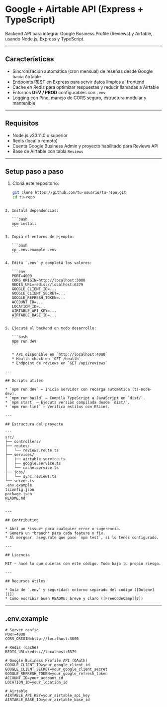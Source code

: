 # Google + Airtable API (Express + TypeScript)

Backend API para integrar Google Business Profile (Reviews) y Airtable, usando Node.js, Express y TypeScript.

---

##  Características

- Sincronización automática (cron mensual) de reseñas desde Google hacia Airtable  
- Endpoints REST en Express para servir datos limpios al frontend  
- Cache en Redis para optimizar respuestas y reducir llamadas a Airtable  
- Entornos **DEV / PROD** configurables con `.env`  
- Logging con Pino, manejo de CORS seguro, estructura modular y mantenible

---

##  Requisitos

- Node.js v23.11.0 o superior  
- Redis (local o remoto)  
- Cuenta Google Business Admin y proyecto habilitado para Reviews API  
- Base de Airtable con tabla `Reviews`

---

##  Setup paso a paso

1. Cloná este repositorio:

   ```bash
   git clone https://github.com/tu-usuario/tu-repo.git
   cd tu-repo
````

2. Instalá dependencias:

   ```bash
   npm install
   ```

3. Copiá el entorno de ejemplo:

   ```bash
   cp .env.example .env
   ```

4. Editá `.env` y completá los valores:

   ```env
   PORT=4000
   CORS_ORIGIN=http://localhost:3000
   REDIS_URL=redis://localhost:6379
   GOOGLE_CLIENT_ID=...
   GOOGLE_CLIENT_SECRET=...
   GOOGLE_REFRESH_TOKEN=...
   ACCOUNT_ID=...
   LOCATION_ID=...
   AIRTABLE_API_KEY=...
   AIRTABLE_BASE_ID=...
   ```

5. Ejecutá el backend en modo desarrollo:

   ```bash
   npm run dev
   ```

   * API disponible en `http://localhost:4000`
   * Health check en `GET /health`
   * Endpoint de reviews en `GET /api/reviews`

---

## Scripts útiles

* `npm run dev` — Inicia servidor con recarga automática (ts-node-dev).
* `npm run build` — Compila TypeScript a JavaScript en `dist/`.
* `npm start` — Ejecuta versión compilada desde `dist/`.
* `npm run lint` — Verifica estilos con ESLint.

---

## Estructura del proyecto

```
src/
├── controllers/
├── routes/
│   └── reviews.route.ts
├── services/
│   ├── airtable.service.ts
│   ├── google.service.ts
│   └── cache.service.ts
├── jobs/
│   └── sync.reviews.ts
└── server.ts
.env.example
tsconfig.json
package.json
README.md
```

---

## Contributing

* Abrí un *issue* para cualquier error o sugerencia.
* Generá un *branch* para cada feature o fix.
* Al mergear, asegurate que pase `npm test`, si lo tenés configurado.

---

## Licencia

MIT – hacé lo que quieras con este código. Todo bajo tu propio riesgo.

---

## Recursos útiles

* Guía de `.env` y seguridad: entorno separado del código ([Dotenv][1])
* Cómo escribir buen README: breve y claro ([FreeCodeCamp][2])

````

---

##  .env.example

```dotenv
# Server config
PORT=4000
CORS_ORIGIN=http://localhost:3000

# Redis (cache)
REDIS_URL=redis://localhost:6379

# Google Business Profile API (OAuth)
GOOGLE_CLIENT_ID=your_google_client_id
GOOGLE_CLIENT_SECRET=your_google_client_secret
GOOGLE_REFRESH_TOKEN=your_google_refresh_token
ACCOUNT_ID=your_account_id
LOCATION_ID=your_location_id

# Airtable
AIRTABLE_API_KEY=your_airtable_api_key
AIRTABLE_BASE_ID=your_airtable_base_id
